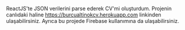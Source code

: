 ReactJS'te JSON verilerini parse ederek CV'mi oluşturdum. 
Projenin canlıdaki haline https://burcualtinokcv.herokuapp.com linkinden ulaşabilirsiniz.
Ayrıca bu projede Firebase kullanımına da ulaşabilirsiniz.
